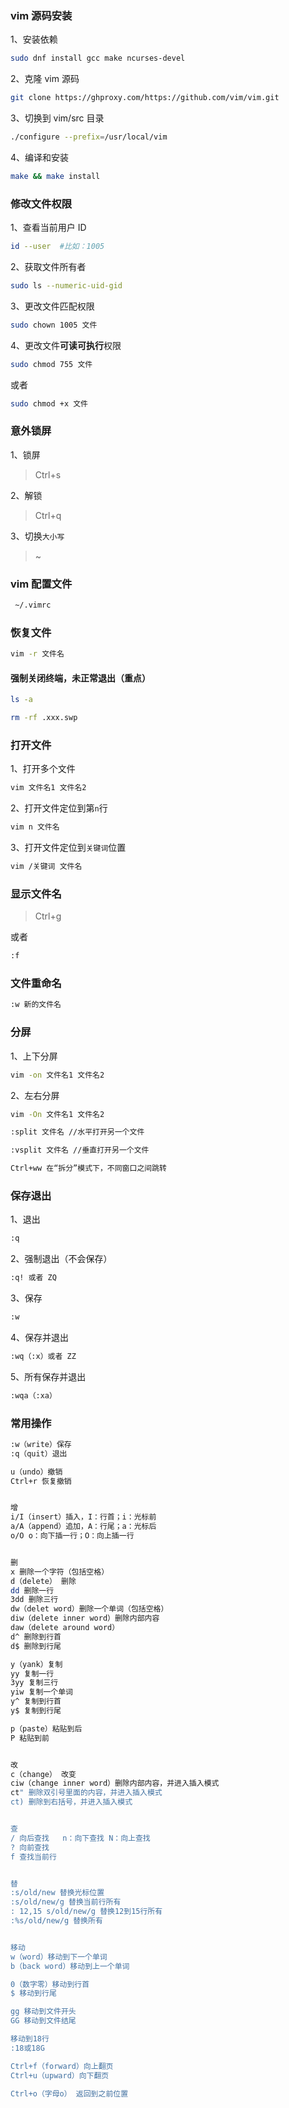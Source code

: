 ### vim 源码安装

1、安装依赖

```sh
sudo dnf install gcc make ncurses-devel
```

2、克隆 vim 源码

```sh
git clone https://ghproxy.com/https://github.com/vim/vim.git
```

3、切换到 vim/src 目录

```sh
./configure --prefix=/usr/local/vim
```

4、编译和安装

```sh
make && make install
```

### 修改文件权限

1、查看当前用户 ID

```sh
id --user  #比如：1005
```

2、获取文件所有者

```sh
sudo ls --numeric-uid-gid
```

3、更改文件匹配权限

```sh
sudo chown 1005 文件
```

4、更改文件**可读可执行**权限

```sh
sudo chmod 755 文件
```

或者

```sh
sudo chmod +x 文件
```

### 意外锁屏

1、锁屏

> Ctrl+s

2、解锁

> Ctrl+q

3、切换`大小写`

> ~

### vim 配置文件

```sh
 ~/.vimrc
```

### 恢复文件

```sh
vim -r 文件名
```

#### 强制关闭终端，未正常退出（**重点**）

```sh
ls -a
```

```sh
rm -rf .xxx.swp
```

### 打开文件

1、打开多个文件

```sh
vim 文件名1 文件名2
```

2、打开文件定位到第`n`行

```sh
vim n 文件名
```

3、打开文件定位到`关键词`位置

```sh
vim /关键词 文件名
```

### 显示文件名

> Ctrl+g

或者

```sh
:f
```

### 文件重命名

```sh
:w 新的文件名
```

### 分屏

1、上下分屏

```sh
vim -on 文件名1 文件名2
```

2、左右分屏

```sh
vim -On 文件名1 文件名2
```

```sh
:split 文件名 //水平打开另一个文件

:vsplit 文件名 //垂直打开另一个文件

Ctrl+ww 在“拆分”模式下，不同窗口之间跳转
```

### 保存退出

1、退出

```sh
:q
```

2、强制退出（不会保存）

```sh
:q! 或者 ZQ
```

3、保存

```sh
:w
```

4、保存并退出

```sh
:wq（:x）或者 ZZ
```

5、所有保存并退出

```sh
:wqa（:xa）
```

### 常用操作

```sh
:w（write）保存
:q（quit）退出

u（undo）撤销
Ctrl+r 恢复撤销


增
i/I（insert）插入，I：行首；i：光标前
a/A（append）追加，A：行尾；a：光标后
o/O o：向下插一行；O：向上插一行


删
x 删除一个字符（包括空格）
d（delete） 删除
dd 删除一行
3dd 删除三行
dw（delet word）删除一个单词（包括空格）
diw（delete inner word）删除内部内容
daw（delete around word）
d^ 删除到行首
d$ 删除到行尾

y（yank）复制
yy 复制一行
3yy 复制三行
yiw 复制一个单词
y^ 复制到行首
y$ 复制到行尾

p（paste）粘贴到后
P 粘贴到前


改
c（change） 改变
ciw（change inner word）删除内部内容，并进入插入模式
ct" 删除双引号里面的内容，并进入插入模式
ct) 删除到右括号，并进入插入模式


查
/ 向后查找   n：向下查找 N：向上查找
? 向前查找
f 查找当前行


替
:s/old/new 替换光标位置
:s/old/new/g 替换当前行所有
: 12,15 s/old/new/g 替换12到15行所有
:%s/old/new/g 替换所有


移动
w（word）移动到下一个单词
b（back word）移动到上一个单词

0（数字零）移动到行首
$ 移动到行尾

gg 移动到文件开头
GG 移动到文件结尾

移动到18行 
:18或18G

Ctrl+f（forward）向上翻页
Ctrl+u（upward）向下翻页

Ctrl+o（字母o） 返回到之前位置
```

